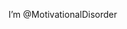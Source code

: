 I’m @MotivationalDisorder



<!---
MotivationalDisorder/MotivationalDisorder is a ✨ special ✨ repository because its `README.md` (this file) appears on your GitHub profile.
You can click the Preview link to take a look at your changes.
--->
